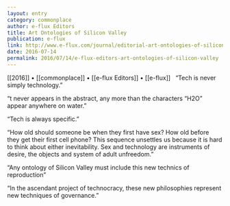 ```yaml
---
layout: entry
category: commonplace
author: e-flux Editors
title: Art Ontologies of Silicon Valley
publication: e-flux
link: http://www.e-flux.com/journal/editorial-art-ontologies-of-silicon-valley/
date: 2016-07-14
permalink: 2016/07/14/e-flux-editors-art-ontologies-of-silicon-valley
---
```


[[2016]] • [[commonplace]] • [[e-flux Editors]] • [[e-flux]]
 
“Tech is never simply technology.”

“t never appears in the abstract, any more than the characters “H2O” appear anywhere on water.”

“Tech is always specific.”

“How old should someone be when they first have sex? How old before they get their first cell phone? This sequence unsettles us because it is hard to think about either inevitability. Sex and technology are instruments of desire, the objects and system of adult unfreedom.”

“Any ontology of Silicon Valley must include this new technics of reproduction”

“In the ascendant project of technocracy, these new philosophies represent new techniques of governance.”
